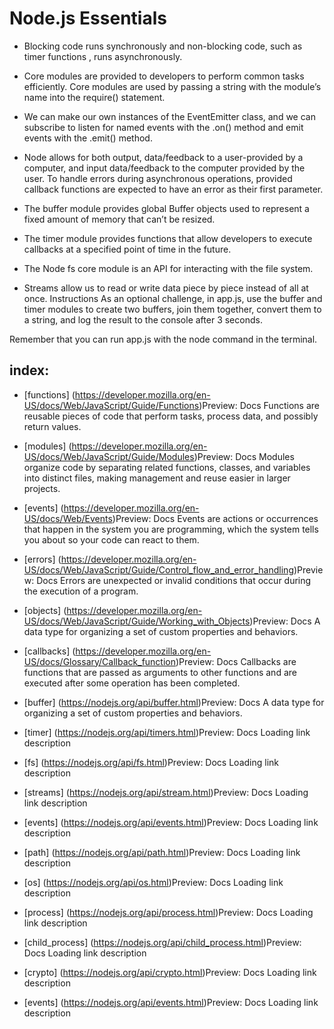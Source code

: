 # Node.js Essentials


* Blocking code runs synchronously and non-blocking code, such as timer functions
, runs asynchronously.

* Core modules are provided to developers to perform common tasks efficiently. Core modules are used by passing a string with the module’s name into the require() statement.

* We can make our own instances of the EventEmitter class, and we can subscribe to listen for named events with the .on() method and emit events with the .emit() method.

* Node allows for both output, data/feedback to a user-provided by a computer, and input data/feedback to the computer provided by the user. To handle errors  during asynchronous operations, provided callback functions are expected to have an error as their first parameter.

* The buffer module provides global Buffer objects used to represent a fixed amount of memory that can’t be resized.

* The timer module provides functions that allow developers to execute 
callbacks  at a specified point of time in the future.

* The Node fs core module is an API for interacting with the file system.

* Streams allow us to read or write data piece by piece instead of all at once.
Instructions
As an optional challenge, in app.js, use the buffer and timer modules to create two buffers, join them together, convert them to a string, and log the result to the console after 3 seconds.

Remember that you can run app.js with the node command in the terminal.

## index:
* [functions] (https://developer.mozilla.org/en-US/docs/Web/JavaScript/Guide/Functions)Preview: Docs Functions are reusable pieces of code that perform tasks, process data, and possibly return values.

* [modules] (https://developer.mozilla.org/en-US/docs/Web/JavaScript/Guide/Modules)Preview: Docs Modules organize code by separating related functions, classes, and variables into distinct files, making management and reuse easier in larger projects.

* [events] (https://developer.mozilla.org/en-US/docs/Web/Events)Preview: Docs Events are actions or occurrences that happen in the system you are programming, which the system tells you about so your code can react to them.

* [errors] (https://developer.mozilla.org/en-US/docs/Web/JavaScript/Guide/Control_flow_and_error_handling)Preview: Docs Errors are unexpected or invalid conditions that occur during the execution of a program.

* [objects] (https://developer.mozilla.org/en-US/docs/Web/JavaScript/Guide/Working_with_Objects)Preview: Docs A data type for organizing a set of custom properties and behaviors.

* [callbacks] (https://developer.mozilla.org/en-US/docs/Glossary/Callback_function)Preview: Docs Callbacks are functions that are passed as arguments to other functions and are executed after some operation has been completed.

* [buffer] (https://nodejs.org/api/buffer.html)Preview: Docs A data type for organizing a set of custom properties and behaviors.

* [timer] (https://nodejs.org/api/timers.html)Preview: Docs Loading link description

* [fs] (https://nodejs.org/api/fs.html)Preview: Docs Loading link description

* [streams] (https://nodejs.org/api/stream.html)Preview: Docs Loading link description
* [events] (https://nodejs.org/api/events.html)Preview: Docs Loading link description

* [path] (https://nodejs.org/api/path.html)Preview: Docs Loading link description

* [os] (https://nodejs.org/api/os.html)Preview: Docs Loading link description

* [process] (https://nodejs.org/api/process.html)Preview: Docs Loading link description

* [child_process] (https://nodejs.org/api/child_process.html)Preview: Docs Loading link description

* [crypto] (https://nodejs.org/api/crypto.html)Preview: Docs Loading link description
* [events] (https://nodejs.org/api/events.html)Preview: Docs Loading link description
